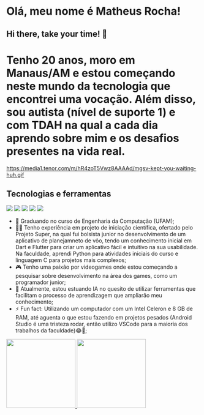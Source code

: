 # Olá, meu nome é Matheus Rocha!
## Hi there, take your time! 👋

# Tenho 20 anos, moro em Manaus/AM e estou começando neste mundo da tecnologia que encontrei uma vocação. Além disso, sou autista (nível de suporte 1) e com TDAH na qual a cada dia aprendo sobre mim e os desafios presentes na vida real.

https://media1.tenor.com/m/hR4zoT5Vwz8AAAAd/mgsv-kept-you-waiting-huh.gif
## Tecnologias e ferramentas

<img src="https://cdn.jsdelivr.net/gh/devicons/devicon@latest/icons/dart/dart-original-wordmark.svg" /> <img src="https://cdn.jsdelivr.net/gh/devicons/devicon@latest/icons/flutter/flutter-original.svg" /> <img src="https://cdn.jsdelivr.net/gh/devicons/devicon@latest/icons/vscode/vscode-original.svg" /> <img src="https://cdn.jsdelivr.net/gh/devicons/devicon@latest/icons/android/android-original.svg" /> <img src="https://cdn.jsdelivr.net/gh/devicons/devicon@latest/icons/c/c-original.svg" />
        
          
- 🏫 Graduando no curso de Engenharia da Computação (UFAM);
- 👨‍💻 Tenho experiência em projeto de iniciação científica, ofertado pelo Projeto Super, na qual fui bolsista junior no desenvolvimento de um aplicativo de planejamneto de vôo, tendo um conhecimento inicial em Dart e Flutter para criar um aplicativo fácil e intuitivo na sua usabilidade. Na faculdade, aprendi Python para atividades iniciais do curso e linguagem C para projetos mais complexos;
- 🎮 Tenho uma paixão por videogames onde estou começando a pesquisar sobre desenvolvimento na área dos games, como um programador junior;
- 🌱 Atualmente, estou estuando IA no quesito de utilizar ferramentas que facilitam o processo de aprendizagem que ampliarão meu conhecimento;
- ⚡ Fun fact: Utilizando um computador com um Intel Celeron e 8 GB de RAM, até aguenta o que estou fazendo em projetos pesados (Android Studio é uma tristeza rodar, então utilizo VSCode para a maioria dos trabalhos da faculdade)😂🤣;


<div>
<a href="https://github.com/matteorocha">
<img loading="lazy" height="180em" src="https://github-readme-stats.vercel.app/api/top-langs/?username=seu-usuário-aqui&layout=compact&langs_count=7&theme=dracula"/>
<img loading="lazy" height="180em" src="https://github-readme-stats.vercel.app/api?username=seu-usuário-aqui&show_icons=true&theme=dracula&include_all_commits=true&count_private=true"/>
</div
